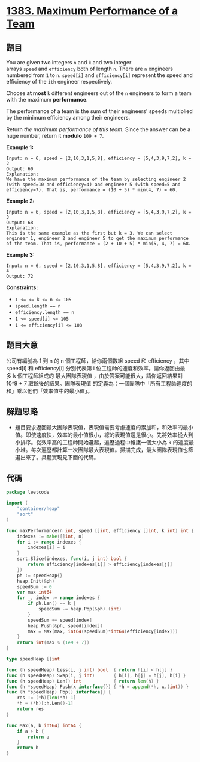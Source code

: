 # [1383. Maximum Performance of a Team](https://leetcode.com/problems/maximum-performance-of-a-team/)

## 題目

You are given two integers `n` and `k` and two integer arrays `speed` and `efficiency` both of length `n`. There are `n` engineers numbered from `1` to `n`. `speed[i]` and `efficiency[i]` represent the speed and efficiency of the `ith` engineer respectively.

Choose **at most** `k` different engineers out of the `n` engineers to form a team with the maximum **performance**.

The performance of a team is the sum of their engineers' speeds multiplied by the minimum efficiency among their engineers.

Return *the maximum performance of this team*. Since the answer can be a huge number, return it **modulo** `109 + 7`.

**Example 1:**

```
Input: n = 6, speed = [2,10,3,1,5,8], efficiency = [5,4,3,9,7,2], k = 2
Output: 60
Explanation:
We have the maximum performance of the team by selecting engineer 2 (with speed=10 and efficiency=4) and engineer 5 (with speed=5 and efficiency=7). That is, performance = (10 + 5) * min(4, 7) = 60.
```

**Example 2:**

```
Input: n = 6, speed = [2,10,3,1,5,8], efficiency = [5,4,3,9,7,2], k = 3
Output: 68
Explanation:
This is the same example as the first but k = 3. We can select engineer 1, engineer 2 and engineer 5 to get the maximum performance of the team. That is, performance = (2 + 10 + 5) * min(5, 4, 7) = 68.
```

**Example 3:**

```
Input: n = 6, speed = [2,10,3,1,5,8], efficiency = [5,4,3,9,7,2], k = 4
Output: 72
```

**Constraints:**

- `1 <= <= k <= n <= 105`
- `speed.length == n`
- `efficiency.length == n`
- `1 <= speed[i] <= 105`
- `1 <= efficiency[i] <= 108`

## 題目大意

公司有編號為 1 到 n 的 n 個工程師，給你兩個數組 speed 和 efficiency ，其中 speed[i] 和 efficiency[i] 分別代表第 i 位工程師的速度和效率。請你返回由最多 k 個工程師組成的 最大團隊表現值 ，由於答案可能很大，請你返回結果對 10^9 + 7 取餘後的結果。團隊表現值 的定義為：一個團隊中「所有工程師速度的和」乘以他們「效率值中的最小值」。

## 解題思路

- 題目要求返回最大團隊表現值，表現值需要考慮速度的累加和，和效率的最小值。即使速度快，效率的最小值很小，總的表現值還是很小。先將效率從大到小排序。從效率高的工程師開始選起，遍歷過程中維護一個大小為 k 的速度最小堆。每次遍歷都計算一次團隊最大表現值。掃描完成，最大團隊表現值也篩選出來了。具體實現見下面的代碼。

## 代碼

```go
package leetcode

import (
	"container/heap"
	"sort"
)

func maxPerformance(n int, speed []int, efficiency []int, k int) int {
	indexes := make([]int, n)
	for i := range indexes {
		indexes[i] = i
	}
	sort.Slice(indexes, func(i, j int) bool {
		return efficiency[indexes[i]] > efficiency[indexes[j]]
	})
	ph := speedHeap{}
	heap.Init(&ph)
	speedSum := 0
	var max int64
	for _, index := range indexes {
		if ph.Len() == k {
			speedSum -= heap.Pop(&ph).(int)
		}
		speedSum += speed[index]
		heap.Push(&ph, speed[index])
		max = Max(max, int64(speedSum)*int64(efficiency[index]))
	}
	return int(max % (1e9 + 7))
}

type speedHeap []int

func (h speedHeap) Less(i, j int) bool  { return h[i] < h[j] }
func (h speedHeap) Swap(i, j int)       { h[i], h[j] = h[j], h[i] }
func (h speedHeap) Len() int            { return len(h) }
func (h *speedHeap) Push(x interface{}) { *h = append(*h, x.(int)) }
func (h *speedHeap) Pop() interface{} {
	res := (*h)[len(*h)-1]
	*h = (*h)[:h.Len()-1]
	return res
}

func Max(a, b int64) int64 {
	if a > b {
		return a
	}
	return b
}
```